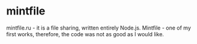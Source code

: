 # mintfile
mintfile.ru - it is a file sharing, written entirely Node.js. Mintfile - one of my first works, therefore, the code was not as good as I would like.
